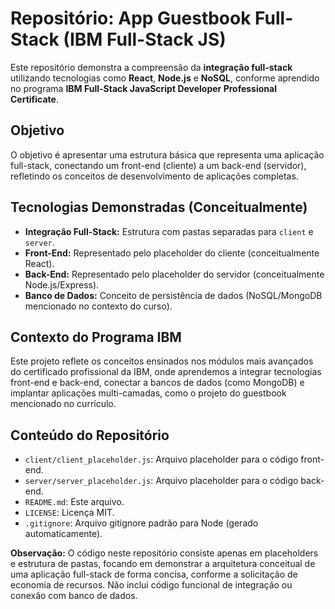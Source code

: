 # Repositório: App Guestbook Full-Stack (IBM Full-Stack JS)

Este repositório demonstra a compreensão da **integração full-stack** utilizando tecnologias como **React**, **Node.js** e **NoSQL**, conforme aprendido no programa **IBM Full-Stack JavaScript Developer Professional Certificate**.

## Objetivo

O objetivo é apresentar uma estrutura básica que representa uma aplicação full-stack, conectando um front-end (cliente) a um back-end (servidor), refletindo os conceitos de desenvolvimento de aplicações completas.

## Tecnologias Demonstradas (Conceitualmente)

*   **Integração Full-Stack:** Estrutura com pastas separadas para `client` e `server`.
*   **Front-End:** Representado pelo placeholder do cliente (conceitualmente React).
*   **Back-End:** Representado pelo placeholder do servidor (conceitualmente Node.js/Express).
*   **Banco de Dados:** Conceito de persistência de dados (NoSQL/MongoDB mencionado no contexto do curso).

## Contexto do Programa IBM

Este projeto reflete os conceitos ensinados nos módulos mais avançados do certificado profissional da IBM, onde aprendemos a integrar tecnologias front-end e back-end, conectar a bancos de dados (como MongoDB) e implantar aplicações multi-camadas, como o projeto do guestbook mencionado no currículo.

## Conteúdo do Repositório

*   `client/client_placeholder.js`: Arquivo placeholder para o código front-end.
*   `server/server_placeholder.js`: Arquivo placeholder para o código back-end.
*   `README.md`: Este arquivo.
*   `LICENSE`: Licença MIT.
*   `.gitignore`: Arquivo gitignore padrão para Node (gerado automaticamente).

**Observação:** O código neste repositório consiste apenas em placeholders e estrutura de pastas, focando em demonstrar a arquitetura conceitual de uma aplicação full-stack de forma concisa, conforme a solicitação de economia de recursos. Não inclui código funcional de integração ou conexão com banco de dados.
